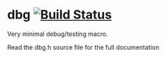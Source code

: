 # dbg [![Build Status](https://travis-ci.org/rdentato/dbg.svg?branch=master)](https://travis-ci.org/rdentato/dbg)  

Very minimal debug/testing macro.

Read the dbg.h source file for the full documentation
